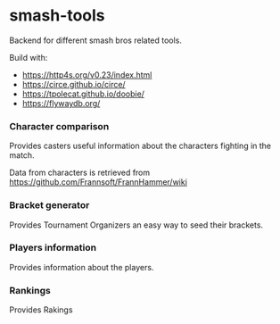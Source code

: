 # smash-tools

Backend for different smash bros related tools.

Build with: 
* https://http4s.org/v0.23/index.html
* https://circe.github.io/circe/
* https://tpolecat.github.io/doobie/
* https://flywaydb.org/

### Character comparison
Provides casters useful information about the characters fighting in the match.

Data from characters is retrieved from https://github.com/Frannsoft/FrannHammer/wiki

### Bracket generator
Provides Tournament Organizers an easy way to seed their brackets.

### Players information
Provides information about the players.

### Rankings
Provides Rakings